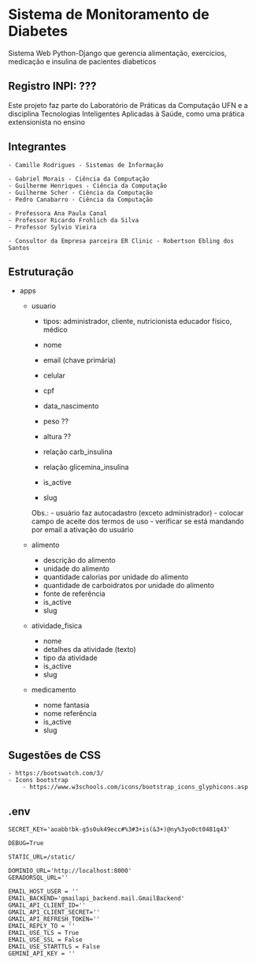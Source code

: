 # Sistema de Monitoramento de Diabetes

Sistema Web Python-Django que gerencia alimentação, exercícios, medicação e insulina de pacientes diabeticos

## Registro INPI: ???

Este projeto faz parte do Laboratório de Práticas da Computação UFN e a disciplina Tecnologias Inteligentes Aplicadas à Saúde, como uma prática extensionista no ensino

## Integrantes
    - Camille Rodrigues - Sistemas de Informação
    
    - Gabriel Morais - Ciência da Computação
    - Guilherme Henriques - Ciência da Computação
    - Guilherme Scher - Ciência da Computação
    - Pedro Canabarro - Ciência da Computação

    - Professora Ana Paula Canal
    - Professor Ricardo Frohlich da Silva
    - Professor Sylvio Vieira

    - Consultor da Empresa parceira ER Clinic - Robertson Ebling dos Santos

## Estruturação

- apps
    - usuario
        - tipos: administrador, cliente, nutricionista educador físico, médico 
        - nome
        - email (chave primária)
        - celular
        - cpf
        
        - data_nascimento
        - peso ??
        - altura ??
        - relação carb_insulina
        - relação glicemina_insulina

        - is_active
        - slug

        Obs.:
            - usuário faz autocadastro (exceto administrador)
                - colocar campo de aceite dos termos de uso
                - verificar se está mandando por email a ativação do usuário
    
    - alimento
        - descrição do alimento
        - unidade do alimento
        - quantidade calorias por unidade do alimento
        - quantidade de carboidratos por unidade do alimento
        - fonte de referência
        - is_active
        - slug

    - atividade_fisica 
        - nome
        - detalhes da atividade (texto)
        - tipo da atividade
        - is_active
        - slug
        
    - medicamento
        - nome fantasia
        - nome referência
        - is_active
        - slug

    

## Sugestões de CSS
    - https://bootswatch.com/3/
    - Icons bootstrap 
        - https://www.w3schools.com/icons/bootstrap_icons_glyphicons.asp

## .env
```
SECRET_KEY='aoabb!bk-g5s0uk49ecc#%3#3+is(&3+)@ny%3yo0ct0481q43'

DEBUG=True

STATIC_URL=/static/

DOMINIO_URL='http://localhost:8000'
GERADORSQL_URL=''

EMAIL_HOST_USER = ''
EMAIL_BACKEND='gmailapi_backend.mail.GmailBackend'
GMAIL_API_CLIENT_ID=''
GMAIL_API_CLIENT_SECRET=''
GMAIL_API_REFRESH_TOKEN=''
EMAIL_REPLY_TO = ''
EMAIL_USE_TLS = True
EMAIL_USE_SSL = False
EMAIL_USE_STARTTLS = False
GEMINI_API_KEY = ''
```